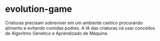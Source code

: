 # evolution-game
Criaturas precisam sobreviver em um ambiente caótico procurando alimento e evitando comidas podres. A IA das criaturas irá usar conceitos de Algoritmo Genético e Aprendizado de Máquina.
